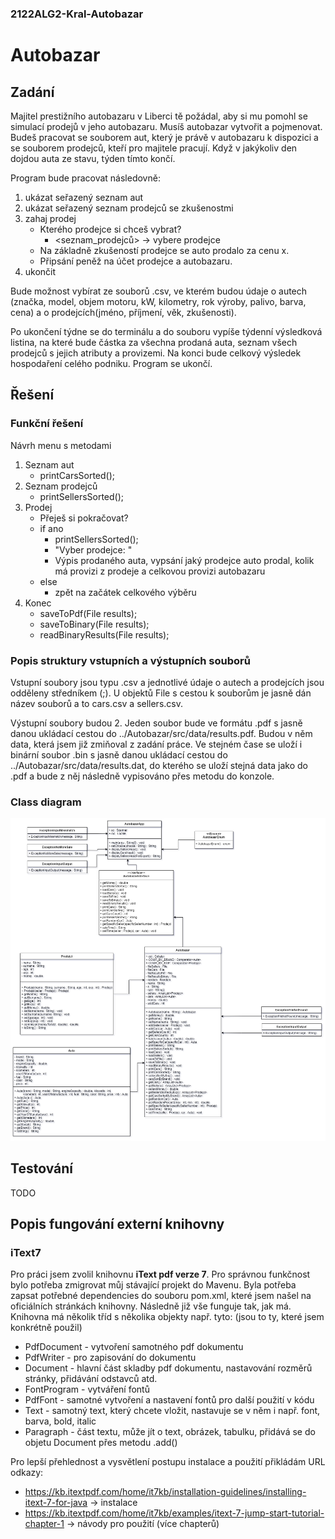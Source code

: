 ### 2122ALG2-Kral-Autobazar

# Autobazar

## Zadání

Majitel prestižního autobazaru v Liberci tě požádal, aby si mu pomohl se simulací prodejů v jeho autobazaru. Musíš autobazar vytvořit a pojmenovat. Budeš pracovat se souborem aut, který je právě v autobazaru k dispozici a se souborem prodejců, kteří pro majitele pracují. Když v jakýkoliv den dojdou auta ze stavu, týden tímto končí.

Program bude pracovat následovně:

  1. ukázat seřazený seznam aut
  3. ukázat seřazený seznam prodejců se zkušenostmi
  4. zahaj prodej
      * Kterého prodejce si chceš vybrat?
        * <seznam_prodejců> -> vybere prodejce
      * Na základně zkušeností prodejce se auto prodalo za cenu x.
      * Připsání peněž na účet prodejce a autobazaru.
  5. ukončit 

Bude možnost vybírat ze souborů .csv, ve kterém budou údaje o autech (značka, model, objem motoru, kW, kilometry, rok výroby, palivo, barva, cena) a o prodejcích(jméno, příjmení, věk, zkušenosti).

Po ukončení týdne se do terminálu a do souboru vypíše týdenní výsledková listina, na které bude částka za všechna prodaná auta, seznam všech prodejců s jejich atributy a provizemi. Na konci bude celkový výsledek hospodaření celého podniku. Program se ukončí. 

## Řešení

### Funkční řešení

Návrh menu s metodami
1. Seznam aut
   * printCarsSorted();  
3. Seznam prodejců
   * printSellersSorted();
5. Prodej
   * Přeješ si pokračovat?
   * if ano
      * printSellersSorted();
      * "Vyber prodejce: "
      * Výpis prodaného auta, vypsání jaký prodejce auto prodal, kolik má provizi z prodeje a celkovou provizi autobazaru
   * else
      * zpět na začátek celkového výběru  
7. Konec
   * saveToPdf(File results);
   * saveToBinary(File results);
   * readBinaryResults(File results);

### Popis struktury vstupních a výstupních souborů

Vstupní soubory jsou typu .csv a jednotlivé údaje o autech a prodejcích jsou odděleny středníkem (;). U objektů File s cestou k souborům je jasně dán název souborů a to cars.csv a sellers.csv.

Výstupní soubory budou 2. Jeden soubor bude ve formátu .pdf s jasně danou ukládací cestou do ../Autobazar/src/data/results.pdf. Budou v něm data, která jsem již zmiňoval z zadání práce. Ve stejném čase se uloží i binární soubor .bin s jasně danou ukládací cestou do ../Autobazar/src/data/results.dat, do kterého se uloží stejná data jako do .pdf a bude z něj následně vypisováno přes metodu do konzole.

### Class diagram

 ![Autobazar - Class diagram](/stuff/class_diagram.png)

## Testování

TODO

## Popis fungování externí knihovny

### iText7

Pro práci jsem zvolil knihovnu **iText pdf verze 7**. Pro správnou funkčnost bylo potřeba zmigrovat můj stávající projekt do Mavenu. Byla potřeba zapsat potřebné dependencies do souboru pom.xml, které jsem našel na oficiálních stránkách knihovny. Následně již vše funguje tak, jak má. Knihovna má několik tříd s několika objekty např. tyto: (jsou to ty, které jsem konkrétně použil)

- PdfDocument - vytvoření samotného pdf dokumentu
- PdfWriter - pro zapisování do dokumentu
- Document - hlavní část skladby pdf dokumentu, nastavování rozměrů stránky, přidávání odstavců atd.
- FontProgram - vytváření fontů
- PdfFont - samotné vytvoření a nastavení fontů pro další použití v kódu
- Text - samotný text, který chcete vložit, nastavuje se v něm i např. font, barva, bold, italic
- Paragraph - část textu, může jít o text, obrázek, tabulku, přidává se do objetu Document přes metodu .add()

Pro lepší přehlednost a vysvětlení postupu instalace a použití přikládám URL odkazy:

- https://kb.itextpdf.com/home/it7kb/installation-guidelines/installing-itext-7-for-java -> instalace
- https://kb.itextpdf.com/home/it7kb/examples/itext-7-jump-start-tutorial-chapter-1 -> návody pro použití (více chapterů)
